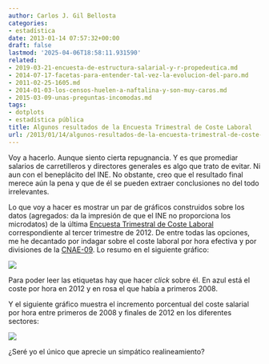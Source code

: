 ```yaml
---
author: Carlos J. Gil Bellosta
categories:
- estadística
date: 2013-01-14 07:57:32+00:00
draft: false
lastmod: '2025-04-06T18:58:11.931590'
related:
- 2019-03-21-encuesta-de-estructura-salarial-y-r-propedeutica.md
- 2014-07-17-facetas-para-entender-tal-vez-la-evolucion-del-paro.md
- 2011-02-25-1605.md
- 2014-01-03-los-censos-huelen-a-naftalina-y-son-muy-caros.md
- 2015-03-09-unas-preguntas-incomodas.md
tags:
- dotplots
- estadística pública
title: Algunos resultados de la Encuesta Trimestral de Coste Laboral
url: /2013/01/14/algunos-resultados-de-la-encuesta-trimestral-de-coste-laboral/
---
```


Voy a hacerlo. Aunque siento cierta repugnancia. Y es que promediar salarios de carretilleros y directores generales es algo que trato de evitar. Ni aun con el beneplácito del INE. No obstante, creo que el resultado final merece aún la pena y que de él se pueden extraer conclusiones no del todo irrelevantes.

Lo que voy a hacer es mostrar un par de gráficos construidos sobre los datos (agregados: da la impresión de que el INE no proporciona los microdatos) de la última [Encuesta Trimestral de Coste Laboral](http://www.ine.es/jaxi/menu.do?type=pcaxis&path=%2Ft22%2Fp187&file=inebase&L=0) correspondiente al tercer trimestre de 2012. De entre todas las opciones, me he decantado por indagar sobre el coste laboral por hora efectiva y por divisiones de la [CNAE-09](http://www.ine.es/daco/daco42/clasificaciones/cnae09/cnae2009.pdf). Lo resumo en el siguiente gráfico:

[![](/wp-uploads/2013/01/coste_laboral_hora-1024x682.png#center)
](/wp-uploads/2013/01/coste_laboral_hora.png#center)

Para poder leer las etiquetas hay que hacer _click_ sobre él. En azul está el coste por hora en 2012 y en rosa el que había a primeros 2008.

Y el siguiente gráfico muestra el incremento porcentual del coste salarial por hora entre primeros de 2008 y finales de 2012 en los diferentes sectores:

[![](/wp-uploads/2013/01/incremento_coste_laboral_hora1-1024x682.png#center)
](/wp-uploads/2013/01/incremento_coste_laboral_hora1.png#center)

¿Seré yo el único que aprecie un simpático realineamiento?